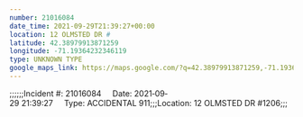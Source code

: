 ```yaml
---
number: 21016084
date_time: 2021-09-29T21:39:27+00:00
location: 12 OLMSTED DR #
latitude: 42.38979913871259
longitude: -71.19364232346119
type: UNKNOWN TYPE
google_maps_link: https://maps.google.com/?q=42.38979913871259,-71.19364232346119
---
```


;;;;;;Incident #: 21016084     Date: 2021‐09‐29 21:39:27     Type: ACCIDENTAL 911;;;Location: 12 OLMSTED DR #1206;;;

